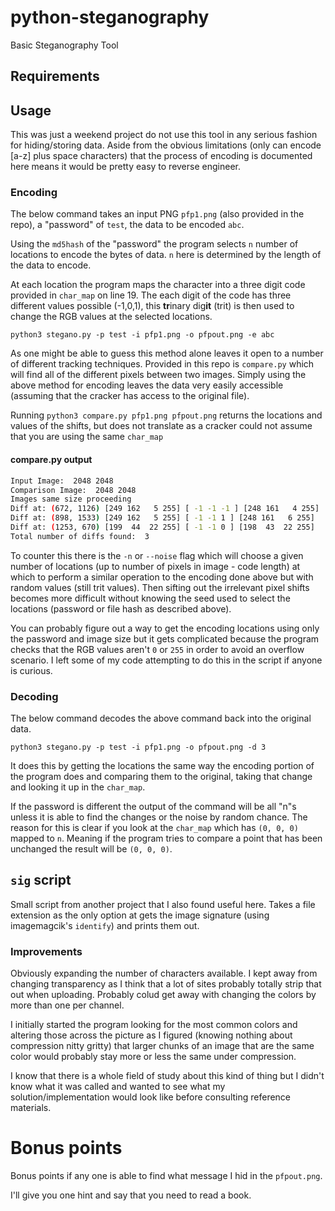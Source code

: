 # python-steganography
Basic Steganography Tool

## Requirements


## Usage
This was just a weekend project do not use this tool in any serious fashion for hiding/storing data. Aside from the obvious limitations (only can encode [a-z] plus space characters) that the process of encoding is documented here means it would be pretty easy to reverse engineer.

### Encoding
The below command takes an input PNG `pfp1.png` (also provided in the repo), a "password" of `test`, the data to be encoded `abc`.

Using the `md5hash` of the "password" the program selects `n` number of locations to encode the bytes of data. `n` here is determined by the length of the data to encode.

At each location the program maps the character into a three digit code provided in `char_map` on line 19. The each digit of the code has three different values possible (-1,0,1), this **tr**inary dig**it** (trit) is then used to change the RGB values at the selected locations. 

`python3 stegano.py -p test -i pfp1.png -o pfpout.png -e abc`

As one might be able to guess this method alone leaves it open to a number of different tracking techniques. Provided in this repo is `compare.py` which will find all of the different pixels between two images. Simply using the above method for encoding leaves the data very easily accessible (assuming that the cracker has access to the original file).

Running `python3 compare.py pfp1.png pfpout.png` returns the locations and values of the shifts, but does not translate as a cracker could not assume that you are using the same `char_map`
#### compare.py output
```bash
Input Image:  2048 2048
Comparison Image:  2048 2048
Images same size proceeding
Diff at: (672, 1126) [249 162   5 255] [ -1 -1 -1 ] [248 161   4 255]
Diff at: (898, 1533) [249 162   5 255] [ -1 -1 1 ] [248 161   6 255]
Diff at: (1253, 670) [199  44  22 255] [ -1 -1 0 ] [198  43  22 255]
Total number of diffs found:  3
```

To counter this there is the `-n` or `--noise` flag which will choose a given number of locations (up to number of pixels in image - code length) at which to perform a similar operation to the encoding done above but with random values (still trit values). Then sifting out the irrelevant pixel shifts becomes more difficult without knowing the seed used to select the locations (password or file hash as described above). 

You can probably figure out a way to get the encoding locations using only the password and image size but it gets complicated because the program checks that the RGB values aren't `0` or `255` in order to avoid an overflow scenario. I left some of my code attempting to do this in the script if anyone is curious.


### Decoding
The below command decodes the above command back into the original data. 

`python3 stegano.py -p test -i pfp1.png -o pfpout.png -d 3`

It does this by getting the locations the same way the encoding portion of the program does and comparing them to the original, taking that change and looking it up in the `char_map`.

If the password is different the output of the command will be all "n"s unless it is able to find the changes or the noise by random chance. The reason for this is clear if you look at the `char_map` which has `(0, 0, 0)` mapped to `n`. Meaning if the program tries to compare a point that has been unchanged the result will be `(0, 0, 0)`.

## `sig` script
Small script from another project that I also found useful here. Takes a file extension as the only option at gets the image signature (using imagemagcik's `identify`) and prints them out.

### Improvements
Obviously expanding the number of characters available. I kept away from changing transparency as I think that a lot of sites probably totally strip that out when uploading. Probably colud get away with changing the colors by more than one per channel.

I initially started the program looking for the most common colors and altering those across the picture as I figured (knowing nothing about compression nitty gritty) that larger chunks of an image that are the same color would probably stay more or less the same under compression.

I know that there is a whole field of study about this kind of thing but I didn't know what it was called and wanted to see what my solution/implementation would look like before consulting reference materials.


# Bonus points
Bonus points if any one is able to find what message I hid in the `pfpout.png`.

I'll give you one hint and say that you need to read a book.